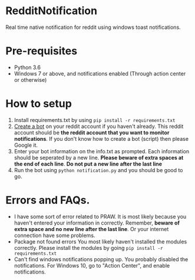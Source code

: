 # RedditNotification
Real time native notification for reddit using windows toast notifications.
# Pre-requisites
* Python 3.6
* Windows 7 or above, and notifications enabled (Through action center or otherwise)
# How to setup
1. Install requirements.txt by using `pip install -r requirements.txt`
2. [Create a bot](https://www.reddit.com/prefs/apps/) on your reddit account if you haven't already. This reddit account should be **the reddit account that you want to monitor notifications**. If you don't know how to create a bot (script) then please Google it.
3. Enter your bot information on the info.txt as prompted. Each information should be seperated by a new line. **Please beware of extra spaces at the end of each line**. **Do not put a new line after the last line**
4. Run the bot using `python notification.py` and you should be good to go. 
# Errors and FAQs.
* I have some sort of error related to PRAW.
It is most likely because you haven't entered your information in correctly. Remember, **beware of extra space and no new line after the last line**. Or your internet connection have some problems.
* Package not found errors
You most likely haven't installed the modules correctly. Please install the modules by going `pip install -r requirements.txt`
* Can't find windows notifications popping up.
You probably disabled the notifications. For Windows 10, go to "Action Center", and enable notifications. 
